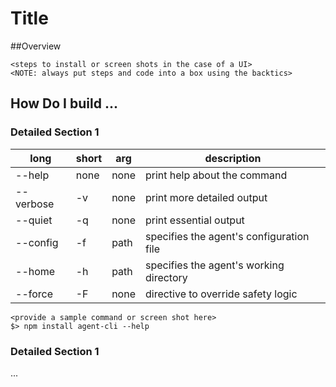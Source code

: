 Title
===========

<Provide explanation of your application or tool>

##Overview
<Provide explanation of your tutorial including any pre-requisite>

````
<steps to install or screen shots in the case of a UI>
<NOTE: always put steps and code into a box using the backtics>
````

## How Do I build ...
### Detailed Section 1
<Provide the general steps or commands an average developer would need to complete to use the application or tool>



<Examples of a table>

long | short | arg    | description
------| --------- | ------ | -------------
--help | none | none   | print help about the command
--verbose | -v | none   | print more detailed output
--quiet   | -q   | none   | print essential output
--config  | -f  | path   | specifies the agent's configuration file
--home    | -h    | path   | specifies the agent's working directory
--force   | -F   | none   | directive to override safety logic


<Example of how you would add steps for a tutorial or how to guide>

````
<provide a sample command or screen shot here>
$> npm install agent-cli --help
````

### Detailed Section 1
<Provide the general steps or commands an average developer would need to complete to use the application or tool>
...
